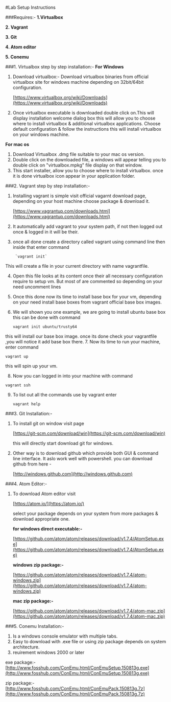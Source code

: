 #Lab Setup Instructions

###Requires:-
**1.Virtualbox**

**2. Vagrant**

**3. Git**

**4. Atom editor**

**5. Conemu**

###1. Virtualbox step by step installation:-
**For Windows**

1. Download virtualbox:- Download virtualbox binaries from official virtualbox site for windows machine depending on 32bit/64bit configuration.

   [https://www.virtualbox.org/wiki/Downloads](https://www.virtualbox.org/wiki/Downloads)


2. Once virtualbox executable is downloaded double click on.This will display installation welcome dialog box this will allow you to choose where to install virtualbox & additional virtualbox applications.
Choose default configuration & follow the instructions this will install virtualbox on your windows machine.

**For mac os**

1. Download Virtualbox .dmg file suitable to your mac os version.
2. Double click on the downloaded file, a windows will appear telling you to double click on "virtualbox.mpkg" file display on that window.
3. This start installer, allow you to choose where to install virtualbox. once it is done virtualbox icon appear in your application folder.

###2. Vagrant step by step installation:-

1. Installing vagrant is simple visit official vagarnt download page, depending on your host machine choose package & download it.

    [https://www.vagrantup.com/downloads.html](https://www.vagrantup.com/downloads.html)

2. It automatically add vagrant to your system path, if not then logged out once & logged in it will be their.
3. once all done create a directory called vagrant using command line then inside that enter command
		
		`vagrant init`
This will create a file in your current directory with name vagrantfile.

4. Open this file looks at its content once their all necessary configuration require to setup vm. But most of are commented so depending on your need uncomment lines
5. Once this done now its time to install base box for your vm, depending on your need install base boxes from vagrant official base box images.
6. We will shown you one example, we are going to install ubuntu base box this can be done with command
   
   `vagrant init ubuntu/trusty64`
   
  this will install our base box image. once its done     check your vagrantfile ,you will notice it add base box there.
7. Now its time to run your machine, enter command
  
   `vagrant up`
 
 this will spin up your vm.
 
8. Now you can logged in into your machine with command

  `vagrant ssh`
  
9. To list out all the commands use by vagrant enter 
   
   `vagrant help`
   
###3. Git Installation:-

1. To install git on window visit page

   [https://git-scm.com/download/win](https://git-scm.com/download/win)
   
   this will directly start download git for windows.
   
2. Other way is to download github which provide both GUI & command line interface. It aslo work well with powershell. you can download github from here -
  
   [http://windows.github.com](http://windows.github.com) 
   
###4. Atom Editor:-

1. To download Atom editor visit 
  
   [https://atom.io/](https://atom.io/)
  
   select your package depends on your system from more packages & download appropriate one.
  
   **for windows direct executable:-**
  
   [https://github.com/atom/atom/releases/download/v1.7.4/AtomSetup.exe](https://github.com/atom/atom/releases/download/v1.7.4/AtomSetup.exe)
    
   **windows zip package:-**
    
   [https://github.com/atom/atom/releases/download/v1.7.4/atom-windows.zip](https://github.com/atom/atom/releases/download/v1.7.4/atom-windows.zip)
    
   **mac zip package:-**
 
   [https://github.com/atom/atom/releases/download/v1.7.4/atom-mac.zip](https://github.com/atom/atom/releases/download/v1.7.4/atom-mac.zip)
   
###5. Conemu Installation:-  

1. Is a windows console emulator with multiple tabs.
2. Easy to download with .exe file or using zip package depends on system architecture.
3. reuirement windows 2000 or later

  exe package:-
 [http://www.fosshub.com/ConEmu.html/ConEmuSetup.150813g.exe](http://www.fosshub.com/ConEmu.html/ConEmuSetup.150813g.exe)
 
 zip package:-
 [http://www.fosshub.com/ConEmu.html/ConEmuPack.150813g.7z](http://www.fosshub.com/ConEmu.html/ConEmuPack.150813g.7z)       
   
   
             
